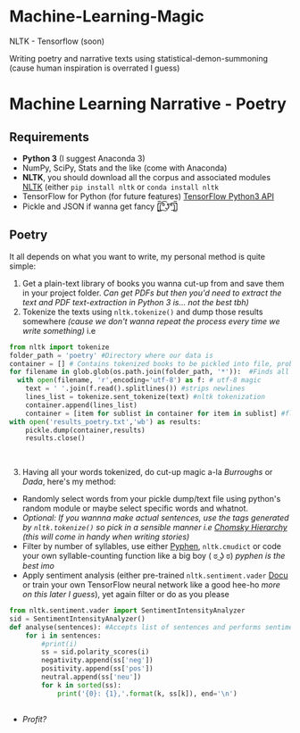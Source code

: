 # Machine-Learning-Magic
NLTK - Tensorflow (soon)

Writing poetry and narrative texts using statistical-demon-summoning (cause human inspiration is overrated I guess)

# Machine Learning Narrative - Poetry

## Requirements

* __Python 3__ (I suggest Anaconda 3)
* NumPy, SciPy, Stats and the like (come with Anaconda)
* __NLTK__, you should download all the corpus and associated modules [NLTK](https://www.nltk.org) (either `pip install nltk` or `conda install nltk`
* TensorFlow for Python (for future features) [TensorFlow Python3 API](https://www.tensorflow.org/api_docs/python/)
* Pickle and JSON if wanna get fancy [̲̅$̲̅(̲̅ ͡° ͜ʖ ͡°̲̅)̲̅$̲̅]	

## Poetry

It all depends on what you want to write, my personal method is quite simple:

1. Get a plain-text library of books you wanna cut-up from and save them in your project folder. *Can get PDFs but then you'd need to extract the text and PDF text-extraction in Python 3 is... not the best tbh)*
2. Tokenize the texts using `nltk.tokenize()` and dump those results somewhere *(cause we don't wanna repeat the process every time we write something)* i.e

```python
from nltk import tokenize
folder_path = 'poetry' #Directory where our data is
container = [] # Contains tokenized books to be pickled into file, probably list ain't a good idea though
for filename in glob.glob(os.path.join(folder_path, '*')):  #Finds all files in  folder_path
  with open(filename, 'r',encoding='utf-8') as f: # utf-8 magic
    text = ' '.join(f.read().splitlines()) #strips newlines
    lines_list = tokenize.sent_tokenize(text) #nltk tokenization
    container.append(lines_list)
    container = [item for sublist in container for item in sublist] #flattens the list of lists, maybe slow... fix it yourself
with open('results_poetry.txt','wb') as results:
    pickle.dump(container,results)
    results.close()
    
    
```

3. Having all your words tokenized, do cut-up magic a-la *Burroughs* or *Dada*, here's my method:
* Randomly select words from your pickle dump/text file using python's random module or maybe select specific words and whatnot.
* *Optional: If you wannna make actual sentences, use the tags generated by `nltk.tokenize()` so pick in a sensible manner i.e [Chomsky Hierarchy](https://en.wikipedia.org/wiki/Chomsky_hierarchy) (this will come in handy when writing stories)*
* Filter by number of syllables, use either [Pyphen](http://pyphen.org), `nltk.cmudict` or code your own syllable-counting function like a big boy ( ಠ ͜ʖ ಠ)	*pyphen is the best imo*
* Apply sentiment analysis (either pre-trained `nltk.sentiment.vader` [Docu](https://www.nltk.org/_modules/nltk/sentiment/vader.html) or train your own TensorFlow neural network like a good hee-ho *more on this later I guess*), yet again filter or do as you please

```python
from nltk.sentiment.vader import SentimentIntensityAnalyzer
sid = SentimentIntensityAnalyzer()
def analyse(sentences): #Accepts list of sentences and performs sentiment intensity analysis
    for i in sentences:
        #print(i)
        ss = sid.polarity_scores(i)
        negativity.append(ss['neg'])
        positivity.append(ss['pos'])
        neutral.append(ss['neu'])
        for k in sorted(ss):
            print('{0}: {1},'.format(k, ss[k]), end='\n')
            
```
* *Profit?*
